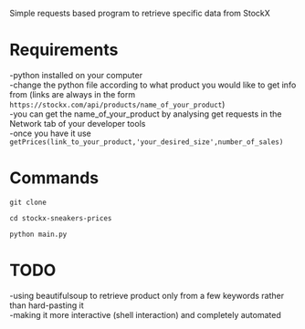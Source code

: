 Simple requests based program to retrieve specific data from StockX

# Requirements
-python installed on your computer  
-change the python file according to what product you would like to get info from (links are always in the form `https://stockx.com/api/products/name_of_your_product`)  
-you can get the name_of_your_product by analysing get requests in the Network tab of your developer tools  
-once you have it use `getPrices(link_to_your_product,'your_desired_size',number_of_sales)`

# Commands

```
git clone
```

```
cd stockx-sneakers-prices
```

```
python main.py
```

# TODO

-using beautifulsoup to retrieve product only from a few keywords rather than hard-pasting it  
-making it more interactive (shell interaction) and completely automated
